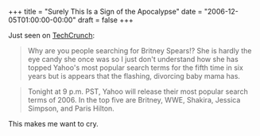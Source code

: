 +++
title = "Surely This Is a Sign of the Apocalypse"
date = "2006-12-05T01:00:00-00:00"
draft = false
+++

Just seen on
[TechCrunch](http://www.techcrunch.com/2006/12/04/britney-owns-yahoo-searches-again/):

> Why are you people searching for Britney Spears!? She is hardly the
> eye candy she once was so I just don't understand how she has topped
> Yahoo's most popular search terms for the fifth time in six years
> but is appears that the flashing, divorcing baby mama has.

> Tonight at 9 p.m. PST, Yahoo will release their most popular search
> terms of 2006. In the top five are Britney, WWE, Shakira, Jessica
> Simpson, and Paris Hilton.

This makes me want to cry.

